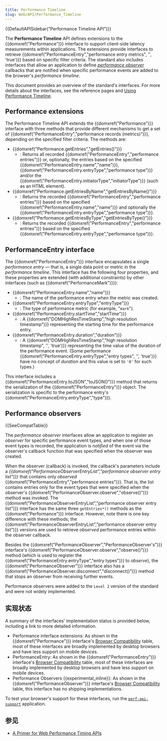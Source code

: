 ```yaml
---
title: Performance Timeline
slug: Web/API/Performance_Timeline
---
```


{{DefaultAPISidebar("Performance Timeline API")}}

The **Performance Timeline** API defines extensions to the {{domxref("Performance")}} interface to support client-side latency measurements within applications. The extensions provide interfaces to retrieve {{domxref("PerformanceEntry","performance entry metrics", '', 'true')}} based on specific filter criteria. The standard also includes interfaces that allow an application to define [_performance observer_](#performance_observers) callbacks that are notified when specific performance events are added to the browser's _performance timeline_.

This document provides an overview of the standard's interfaces. For more details about the interfaces, see the reference pages and [Using Performance Timeline](/zh-CN/docs/Web/API/Performance_Timeline/Using_Performance_Timeline).

## Performance extensions

The Performance Timeline API extends the {{domxref("Performance")}} interface with three methods that provide different mechanisms to get a set of {{domxref("PerformanceEntry","performance records (metrics)")}}, depending on the specified filter criteria. The methods are:

- {{domxref("Performance.getEntries","getEntries()")}}
  - : Returns all recorded {{domxref("PerformanceEntry","performance entries")}} or, optionally, the entries based on the specified {{domxref("PerformanceEntry.name","name")}}, {{domxref("PerformanceEntry.entryType","performance type")}} and/or the {{domxref("PerformanceEntry.initiatorType","initiatorType")}} (such as an HTML element).
- {{domxref("Performance.getEntriesByName","getEntriesByName()")}}
  - : Returns the recorded {{domxref("PerformanceEntry","performance entries")}} based on the specified {{domxref("PerformanceEntry.name","name")}} and optionally the {{domxref("PerformanceEntry.entryType","performance type")}}.
- {{domxref("Performance.getEntriesByType","getEntriesByType()")}}
  - : Returns the recorded {{domxref("PerformanceEntry","performance entries")}} based on the specified {{domxref("PerformanceEntry.entryType","performance type")}}.

## PerformanceEntry interface

The {{domxref("PerformanceEntry")}} interface encapsulates a single _performance entry_ — that is, a single data point or metric in the _performance timeline_. This interface has the following four properties, and these properties are extended (with additional constraints) by other interfaces (such as {{domxref("PerformanceMark")}}):

- {{domxref("PerformanceEntry.name","name")}}
  - : The name of the performance entry when the metric was created.
- {{domxref("PerformanceEntry.entryType","entryType")}}
  - : The type of performance metric (for example, "`mark`").
- {{domxref("PerformanceEntry.startTime","startTime")}}
  - : A {{domxref("DOMHighResTimeStamp","high resolution timestamp")}} representing the starting time for the performance entry.
- {{domxref("PerformanceEntry.duration","duration")}}
  - : A {{domxref("DOMHighResTimeStamp","high resolution timestamp", '', 'true')}} representing the time value of the duration of the performance event. (Some performance {{domxref("PerformanceEntry.entryType","entry types", '', 'true')}} have no concept of _duration_ and this value is set to `'0'` for such types.)

This interface includes a {{domxref("PerformanceEntry.toJSON","toJSON()")}} method that returns the serialization of the {{domxref("PerformanceEntry")}} object. The serialization is specific to the performance entry's {{domxref("PerformanceEntry.entryType","type")}}.

## Performance observers

{{SeeCompatTable}}

The _performance observer_ interfaces allow an application to register an _observer_ for specific performance event types, and when one of those event types is recorded, the application is _notified_ of the event via the observer's callback function that was specified when the observer was created.

When the observer (callback) is invoked, the callback's parameters include a _{{domxref("PerformanceObserverEntryList","performance observer entry list")}}_ that contains only _observed_ {{domxref("PerformanceEntry","performance entries")}}. That is, the list contains entries only for the event types that were specified when the observer's {{domxref("PerformanceObserver.observe","observe()")}} method was invoked. The {{domxref("PerformanceObserverEntryList","performance observer entry list")}} interface has the same three `getEntries*()` methods as the {{domxref("Performance")}} interface. However, note there is one key difference with these methods; the {{domxref("PerformanceObserverEntryList","performance observer entry list")}} versions are used to retrieve _observed_ performance entries within the observer callback.

Besides the {{domxref("PerformanceObserver","PerformanceObserver's")}} interface's {{domxref("PerformanceObserver.observe","observe()")}} method (which is used to register the {{domxref("PerformanceEntry.entryType","entry types")}} to _observe_), the {{domxref("PerformanceObserver")}} interface also has a {{domxref("PerformanceObserver.disconnect","disconnect()")}} method that stops an observer from receiving further events.

Performance observers were added to the `Level 2` version of the standard and were not widely implemented.

## 实现状态

A summary of the interfaces' implementation status is provided below, including a link to more detailed information.

- Performance interface extensions: As shown in the {{domxref("Performance")}} interface's [Browser Compatibility](/zh-CN/docs/Web/API/Performance#Browser_compatibility) table, most of these interfaces are broadly implemented by desktop browsers and have less support on mobile devices.
- PerformanceEntry: As shown in the {{domxref("PerformanceEntry")}} interface's [Browser Compatibility](/zh-CN/docs/Web/API/PerformanceEntry#Browser_compatibility) table, most of these interfaces are broadly implemented by desktop browsers and have less support on mobile devices.
- Performance Observers {{experimental_inline}}: As shown in the {{domxref("PerformanceObserver")}} interface's [Browser Compatibility](/zh-CN/docs/Web/API/PerformanceObserver#Browser_compatibility) table, this interface has no shipping implementations.

To test your browser's support for these interfaces, run the [`perf-api-support`](http://mdn.github.io/web-performance/perf-api-support.html) application.

## 参见

- [A Primer for Web Performance Timing APIs](http://siusin.github.io/perf-timing-primer/)
